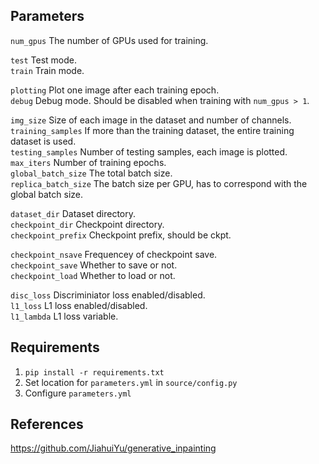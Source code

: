 ## Parameters
`num_gpus` The number of GPUs used for training. 

`test` Test mode. \
`train` Train mode. 

`plotting` Plot one image after each training epoch. \
`debug` Debug mode. Should be disabled when training with `num_gpus > 1`. 

`img_size` Size of each image in the dataset and number of channels. \
`training_samples` If more than the training dataset, the entire training dataset is used. \
`testing_samples` Number of testing samples, each image is plotted. \
`max_iters` Number of training epochs. \
`global_batch_size` The total batch size.\
`replica_batch_size` The batch size per GPU, has to correspond with the global batch size.

`dataset_dir` Dataset directory. \
`checkpoint_dir` Checkpoint directory. \
`checkpoint_prefix` Checkpoint prefix, should be ckpt.

`checkpoint_nsave` Frequencey of checkpoint save.\
`checkpoint_save` Whether to save or not. \
`checkpoint_load` Whether to load or not.

`disc_loss` Discriminiator loss enabled/disabled.\
`l1_loss` L1 loss enabled/disabled. \
`l1_lambda` L1 loss variable.

## Requirements
1. `pip install -r requirements.txt` 
2. Set location for `parameters.yml` in `source/config.py`
3. Configure `parameters.yml`

## References
https://github.com/JiahuiYu/generative_inpainting